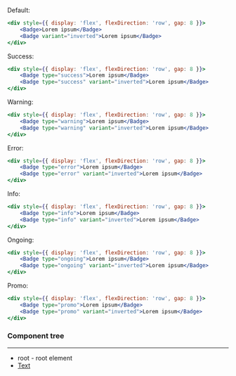 Default:

```jsx
<div style={{ display: 'flex', flexDirection: 'row', gap: 8 }}>
    <Badge>Lorem ipsum</Badge>
    <Badge variant="inverted">Lorem ipsum</Badge>
</div>
```

Success:

```jsx
<div style={{ display: 'flex', flexDirection: 'row', gap: 8 }}>
    <Badge type="success">Lorem ipsum</Badge>
    <Badge type="success" variant="inverted">Lorem ipsum</Badge>
</div>
```

Warning:

```jsx
<div style={{ display: 'flex', flexDirection: 'row', gap: 8 }}>
    <Badge type="warning">Lorem ipsum</Badge>
    <Badge type="warning" variant="inverted">Lorem ipsum</Badge>
</div>
```

Error:

```jsx
<div style={{ display: 'flex', flexDirection: 'row', gap: 8 }}>
    <Badge type="error">Lorem ipsum</Badge>
    <Badge type="error" variant="inverted">Lorem ipsum</Badge>
</div>
```

Info:

```jsx
<div style={{ display: 'flex', flexDirection: 'row', gap: 8 }}>
    <Badge type="info">Lorem ipsum</Badge>
    <Badge type="info" variant="inverted">Lorem ipsum</Badge>
</div>
```

Ongoing:

```jsx
<div style={{ display: 'flex', flexDirection: 'row', gap: 8 }}>
    <Badge type="ongoing">Lorem ipsum</Badge>
    <Badge type="ongoing" variant="inverted">Lorem ipsum</Badge>
</div>
```

Promo:

```jsx
<div style={{ display: 'flex', flexDirection: 'row', gap: 8 }}>
    <Badge type="promo">Lorem ipsum</Badge>
    <Badge type="promo" variant="inverted">Lorem ipsum</Badge>
</div>
```

### Component tree

---

-   root - root element
-   [Text](#/Typography?id=text)
